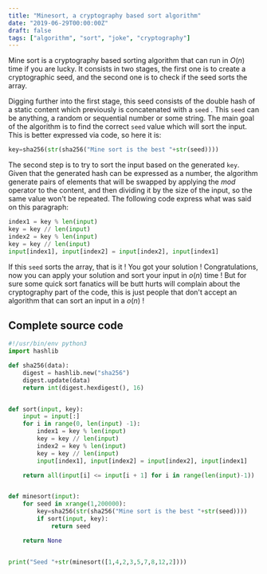 ```yaml
---
title: "Minesort, a cryptography based sort algorithm"
date: "2019-06-29T00:00:00Z"
draft: false
tags: ["algorithm", "sort", "joke", "cryptography"]
---
```


Mine sort is a cryptography based sorting algorithm that can run in $O(n)$ time
if you are lucky. It consists in two stages, the first one is to create a
cryptographic seed, and the second one is to check if the seed sorts the array.

Digging further into the first stage, this seed consists of the double hash of a
static content which previously is concatenated with a `seed` . This `seed` can
be anything, a random or sequential number or some string. The main goal of the
algorithm is to find the correct `seed` value which will sort the input. This is
better expressed via code, so here it is:

```python
key=sha256(str(sha256("Mine sort is the best "+str(seed))))
```

The second step is to try to sort the input based on the generated `key`. Given
that the generated hash can be expressed as a number, the algorithm generate
pairs of elements that will be swapped by applying the *mod* operator to the
content, and then dividing it by the size of the input, so the same value won't
be repeated. The following code express what was said on this paragraph:

```python
index1 = key % len(input)
key = key // len(input)
index2 = key % len(input)
key = key // len(input)
input[index1], input[index2] = input[index2], input[index1]
```

If this `seed` sorts the array, that is it ! You got your solution !
Congratulations, now you can apply your solution and sort your input in $o(n)$
time ! But for sure some quick sort fanatics will be butt hurts will complain
about the cryptography part of the code, this is just people that don't accept
an algorithm that can sort an input in a $o(n)$ !

## Complete source code

```python
#!/usr/bin/env python3
import hashlib

def sha256(data):
    digest = hashlib.new("sha256")
    digest.update(data)
    return int(digest.hexdigest(), 16)


def sort(input, key):
    input = input[:]
    for i in range(0, len(input) -1):
        index1 = key % len(input)
        key = key // len(input)
        index2 = key % len(input)
        key = key // len(input)
        input[index1], input[index2] = input[index2], input[index1]

    return all(input[i] <= input[i + 1] for i in range(len(input)-1))


def minesort(input):
    for seed in xrange(1,200000):
        key=sha256(str(sha256("Mine sort is the best "+str(seed))))
        if sort(input, key):
            return seed

    return None


print("Seed "+str(minesort([1,4,2,3,5,7,8,12,2])))
```
